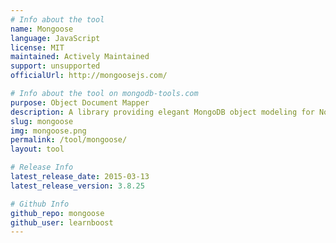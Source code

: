 ```yaml
---
# Info about the tool
name: Mongoose
language: JavaScript
license: MIT
maintained: Actively Maintained
support: unsupported
officialUrl: http://mongoosejs.com/

# Info about the tool on mongodb-tools.com
purpose: Object Document Mapper
description: A library providing elegant MongoDB object modeling for Node.js.
slug: mongoose
img: mongoose.png
permalink: /tool/mongoose/
layout: tool

# Release Info
latest_release_date: 2015-03-13
latest_release_version: 3.8.25

# Github Info
github_repo: mongoose
github_user: learnboost
---
```



